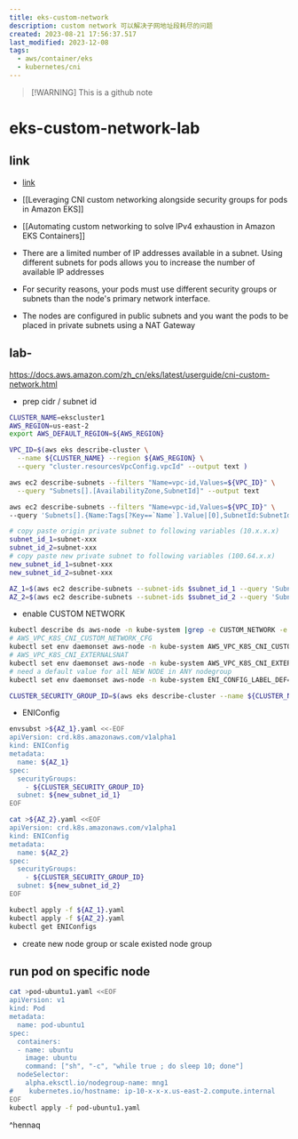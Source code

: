 ```yaml
---
title: eks-custom-network
description: custom network 可以解决子网地址段耗尽的问题
created: 2023-08-21 17:56:37.517
last_modified: 2023-12-08
tags:
  - aws/container/eks
  - kubernetes/cni
---
```


> [!WARNING] This is a github note

# eks-custom-network-lab

## link

- [link](https://docs.aws.amazon.com/zh_cn/eks/latest/userguide/cni-custom-network.html)
- [[Leveraging CNI custom networking alongside security groups for pods in Amazon EKS]]
- [[Automating custom networking to solve IPv4 exhaustion in Amazon EKS Containers]]

- There are a limited number of IP addresses available in a subnet. Using different subnets for pods allows you to increase the number of available IP addresses
- For security reasons, your pods must use different security groups or subnets than the node's primary network interface.
- The nodes are configured in public subnets and you want the pods to be placed in private subnets using a NAT Gateway


## lab-
https://docs.aws.amazon.com/zh_cn/eks/latest/userguide/cni-custom-network.html

- prep cidr / subnet id 
```sh
CLUSTER_NAME=ekscluster1
AWS_REGION=us-east-2
export AWS_DEFAULT_REGION=${AWS_REGION}

VPC_ID=$(aws eks describe-cluster \
  --name ${CLUSTER_NAME} --region ${AWS_REGION} \
  --query "cluster.resourcesVpcConfig.vpcId" --output text )

aws ec2 describe-subnets --filters "Name=vpc-id,Values=${VPC_ID}" \
  --query "Subnets[].[AvailabilityZone,SubnetId]" --output text

aws ec2 describe-subnets --filters "Name=vpc-id,Values=${VPC_ID}" \
--query 'Subnets[].{Name:Tags[?Key==`Name`].Value|[0],SubnetId:SubnetId,AZ:AvailabilityZone,CIDR:CidrBlock}' --output table

# copy paste origin private subnet to following variables (10.x.x.x)
subnet_id_1=subnet-xxx
subnet_id_2=subnet-xxx
# copy paste new private subnet to following variables (100.64.x.x)
new_subnet_id_1=subnet-xxx
new_subnet_id_2=subnet-xxx

AZ_1=$(aws ec2 describe-subnets --subnet-ids $subnet_id_1 --query 'Subnets[*].AvailabilityZone' --output text)
AZ_2=$(aws ec2 describe-subnets --subnet-ids $subnet_id_2 --query 'Subnets[*].AvailabilityZone' --output text)

```

- enable CUSTOM NETWORK 
```sh
kubectl describe ds aws-node -n kube-system |grep -e CUSTOM_NETWORK -e EXTERNALSNAT
# AWS_VPC_K8S_CNI_CUSTOM_NETWORK_CFG
kubectl set env daemonset aws-node -n kube-system AWS_VPC_K8S_CNI_CUSTOM_NETWORK_CFG=true
# AWS_VPC_K8S_CNI_EXTERNALSNAT
kubectl set env daemonset aws-node -n kube-system AWS_VPC_K8S_CNI_EXTERNALSNAT=true
# need a default value for all NEW NODE in ANY nodegroup
kubectl set env daemonset aws-node -n kube-system ENI_CONFIG_LABEL_DEF=topology.kubernetes.io/zone

CLUSTER_SECURITY_GROUP_ID=$(aws eks describe-cluster --name ${CLUSTER_NAME} --query cluster.resourcesVpcConfig.clusterSecurityGroupId --output text)

```

- ENIConfig
```sh
envsubst >${AZ_1}.yaml <<-EOF
apiVersion: crd.k8s.amazonaws.com/v1alpha1
kind: ENIConfig
metadata: 
  name: ${AZ_1}
spec: 
  securityGroups: 
    - ${CLUSTER_SECURITY_GROUP_ID}
  subnet: ${new_subnet_id_1}
EOF

cat >${AZ_2}.yaml <<EOF
apiVersion: crd.k8s.amazonaws.com/v1alpha1
kind: ENIConfig
metadata: 
  name: ${AZ_2}
spec: 
  securityGroups: 
    - ${CLUSTER_SECURITY_GROUP_ID}
  subnet: ${new_subnet_id_2}
EOF

kubectl apply -f ${AZ_1}.yaml
kubectl apply -f ${AZ_2}.yaml
kubectl get ENIConfigs

```

- create new node group or scale existed node group

## run pod on specific node

```sh
cat >pod-ubuntu1.yaml <<EOF
apiVersion: v1
kind: Pod
metadata:
  name: pod-ubuntu1
spec:
  containers:
  - name: ubuntu
    image: ubuntu
    command: ["sh", "-c", "while true ; do sleep 10; done"]
  nodeSelector:
    alpha.eksctl.io/nodegroup-name: mng1
#    kubernetes.io/hostname: ip-10-x-x-x.us-east-2.compute.internal
EOF
kubectl apply -f pod-ubuntu1.yaml

```

^hennaq





